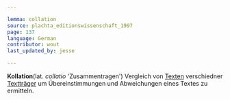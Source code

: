 ```yaml
---

lemma: collation
source: plachta_editionswissenschaft_1997
page: 137
language: German
contributor: wout
last_updated_by: jesse

---
```


**Kollation**(lat. _collatio_ 'Zusammentragen') Vergleich von [Texten](text.html) verschiedner [Textträger](textCarrier.html) um Übereinstimmungen und Abweichungen eines Textes zu ermitteln.
